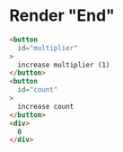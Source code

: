# Render "End"
```html
<button
  id="multiplier"
>
  increase multiplier (1)
</button>
<button
  id="count"
>
  increase count
</button>
<div>
  0
</div>
```